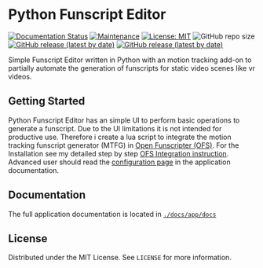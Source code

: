# Python Funscript Editor

[![Documentation Status](https://readthedocs.org/projects/python-funscript-editor/badge/?version=latest)](https://python-funscript-editor.readthedocs.io/en/latest/?badge=latest) [![Maintenance](https://img.shields.io/maintenance/yes/2023.svg)](https://github.com/michael-mueller-git/Python-Funscript-Editor) [![License: MIT](https://img.shields.io/badge/License-MIT-blue.svg)](https://opensource.org/licenses/MIT) ![GitHub repo size](https://img.shields.io/github/repo-size/michael-mueller-git/Python-Funscript-Editor) [![GitHub release (latest by date)](https://img.shields.io/github/v/release/michael-mueller-git/Python-Funscript-Editor)](https://github.com/michael-mueller-git/Python-Funscript-Editor/releases/latest) [![GitHub release (latest by date)](https://img.shields.io/github/downloads/michael-mueller-git/Python-Funscript-Editor/latest/total)](https://github.com/michael-mueller-git/Python-Funscript-Editor/releases/latest)

Simple Funscript Editor written in Python with an motion tracking add-on to partially automate the generation of funscripts for static video scenes like vr videos.

## Getting Started

Python Funscript Editor has an simple UI to perform basic operations to generate a funscript. Due to the UI limitations it is not intended for productive use. Therefore i create a lua script to integrate the motion tracking funscript generator (MTFG) in [Open Funscripter (OFS)](https://github.com/OpenFunscripter/OFS). For the Installation see my detailed step by step [OFS Integration instruction](https://github.com/michael-mueller-git/Python-Funscript-Editor/blob/main/docs/app/docs/user-guide/ofs-integration.md). Advanced user should read the [configuration page](https://github.com/michael-mueller-git/Python-Funscript-Editor/blob/main/docs/app/docs/user-guide/config.md) in the application documentation.

## Documentation

The full application documentation is located in [`./docs/app/docs`](https://github.com/michael-mueller-git/Python-Funscript-Editor/blob/main/docs/app/docs)

## License

Distributed under the MIT License. See `LICENSE` for more information.
